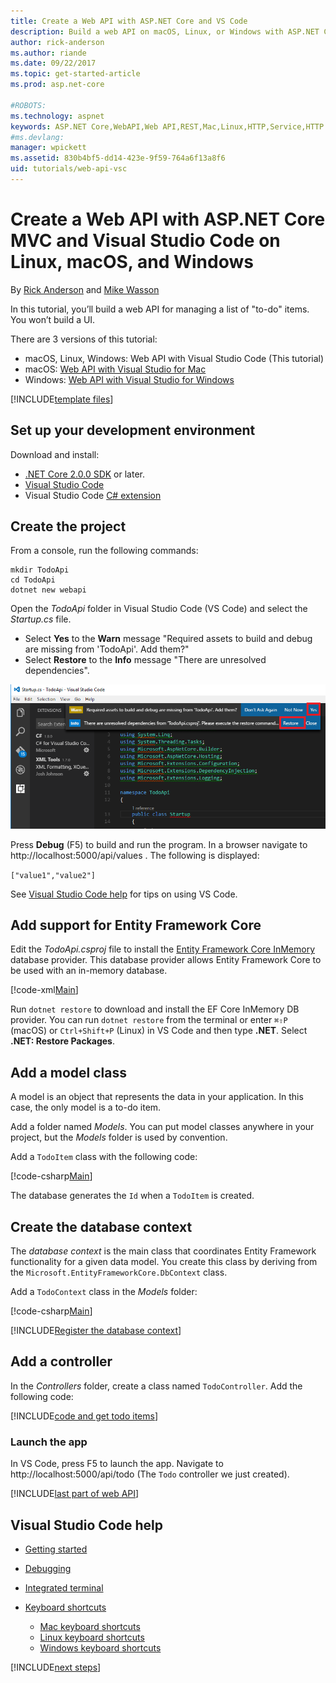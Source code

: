```yaml
---
title: Create a Web API with ASP.NET Core and VS Code
description: Build a web API on macOS, Linux, or Windows with ASP.NET Core MVC and Visual Studio Code
author: rick-anderson
ms.author: riande
ms.date: 09/22/2017
ms.topic: get-started-article
ms.prod: asp.net-core

#ROBOTS:
ms.technology: aspnet
keywords: ASP.NET Core,WebAPI,Web API,REST,Mac,Linux,HTTP,Service,HTTP Service,VS Code
#ms.devlang: 
manager: wpickett
ms.assetid: 830b4bf5-dd14-423e-9f59-764a6f13a8f6
uid: tutorials/web-api-vsc
---
```


# Create a Web API with ASP.NET Core MVC and Visual Studio Code on Linux, macOS, and Windows

By [Rick Anderson](https://twitter.com/RickAndMSFT) and [Mike Wasson](https://github.com/mikewasson)

In this tutorial, you’ll build a web API for managing a list of "to-do" items. You won’t build a UI.

There are 3 versions of this tutorial:

* macOS, Linux, Windows: Web API with Visual Studio Code (This tutorial)
* macOS: [Web API with Visual Studio for Mac](xref:tutorials/first-web-api-mac)
* Windows: [Web API with Visual Studio for Windows](xref:tutorials/first-web-api)

<!-- WARNING: The code AND images in this doc are used by uid: tutorials/web-api-vsc, tutorials/first-web-api-mac and tutorials/first-web-api. If you change any code/images in this tutorial, update uid: tutorials/web-api-vsc -->

[!INCLUDE[template files](../includes/webApi/intro.md)]

## Set up your development environment

Download and install:
- [.NET Core 2.0.0 SDK](https://www.microsoft.com/net/core) or later.
- [Visual Studio Code](https://code.visualstudio.com)
- Visual Studio Code [C# extension](https://marketplace.visualstudio.com/items?itemName=ms-vscode.csharp)

## Create the project

From a console, run the following commands:

```console
mkdir TodoApi
cd TodoApi
dotnet new webapi
```

Open the *TodoApi* folder in Visual Studio Code (VS Code) and select the *Startup.cs* file.

- Select **Yes** to the **Warn** message "Required assets to build and debug are missing from 'TodoApi'. Add them?"
- Select **Restore** to the **Info** message "There are unresolved dependencies".

<!-- uid: tutorials/first-mvc-app-xplat/start-mvc uses the pic below. If you change it, make sure it's consistent -->

![VS Code with Warn Required assets to build and debug are missing from 'TodoApi'. Add them? Don't ask Again, Not Now, Yes and also Info - there are unresolved dependencies  - Restore - Close](web-api-vsc/_static/vsc_restore.png)

Press **Debug** (F5) to build and run the program. In a browser navigate to http://localhost:5000/api/values . The following is displayed:

`["value1","value2"]`

See [Visual Studio Code help](#visual-studio-code-help) for tips on using VS Code.

## Add support for Entity Framework Core

Edit the *TodoApi.csproj* file to install the [Entity Framework Core InMemory](https://docs.microsoft.com/ef/core/providers/in-memory/) database provider. This database provider allows Entity Framework Core to be used with an in-memory database.

[!code-xml[Main](web-api-vsc/sample/TodoApi/TodoApi.csproj?highlight=12)]

Run `dotnet restore` to download and install the EF Core InMemory DB provider. You can run `dotnet restore` from the terminal or enter `⌘⇧P` (macOS) or `Ctrl+Shift+P` (Linux) in VS Code and then type **.NET**. Select **.NET: Restore Packages**.

## Add a model class

A model is an object that represents the data in your application. In this case, the only model is a to-do item.

Add a folder named *Models*. You can put model classes anywhere in your project, but the *Models* folder is used by convention.

Add a `TodoItem` class with the following code:

[!code-csharp[Main](first-web-api/sample/TodoApi/Models/TodoItem.cs)]

The database generates the `Id` when a `TodoItem` is created.

## Create the database context

The *database context* is the main class that coordinates Entity Framework functionality for a given data model. You create this class by deriving from the `Microsoft.EntityFrameworkCore.DbContext` class.

Add a `TodoContext` class in the *Models* folder:

[!code-csharp[Main](first-web-api/sample/TodoApi/Models/TodoContext.cs)]

[!INCLUDE[Register the database context](../includes/webApi/register_dbContext.md)]

## Add a controller

In the *Controllers* folder, create a class named `TodoController`. Add the following code:

[!INCLUDE[code and get todo items](../includes/webApi/getTodoItems.md)]

### Launch the app

In VS Code, press F5 to launch the app. Navigate to  http://localhost:5000/api/todo   (The `Todo` controller we just created).

[!INCLUDE[last part of web API](../includes/webApi/end.md)]

## Visual Studio Code help

- [Getting started](https://code.visualstudio.com/docs)
- [Debugging](https://code.visualstudio.com/docs/editor/debugging)
- [Integrated terminal](https://code.visualstudio.com/docs/editor/integrated-terminal)
- [Keyboard shortcuts](https://code.visualstudio.com/docs/getstarted/keybindings#_keyboard-shortcuts-reference)

  - [Mac keyboard shortcuts](https://code.visualstudio.com/shortcuts/keyboard-shortcuts-macos.pdf)
  - [Linux keyboard shortcuts](https://code.visualstudio.com/shortcuts/keyboard-shortcuts-linux.pdf)
  - [Windows keyboard shortcuts](https://code.visualstudio.com/shortcuts/keyboard-shortcuts-windows.pdf)

[!INCLUDE[next steps](../includes/webApi/next.md)]


